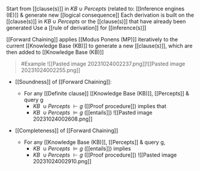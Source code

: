 Start from [[clause(s)]] in $KB\ \cup\ Percepts$ (related to: [[Inference engines (IE)]] & generate new [[logical consequence]]
Each derivation is built on the [[clause(s)]] in $KB\ \cup\ Percepts$ or the [[clause(s)]] that have already been generated
Use a [[rule of derivation]] for [[inference(s)]]

[[Forward Chaining]] applies [[Modus Ponens (MP)]] iteratively to the current [[Knowledge Base (KB)]] to generate a new [[clause(s)]], which are then added to [[Knowledge Base (KB)]]

>	#Example 
>	![[Pasted image 20231024002237.png]]![[Pasted image 20231024002255.png]]

- [[Soundness]] of [[Forward Chaining]]:
	- For any [[Definite clause]] [[Knowledge Base (KB)]], [[Percepts]] & query g
		- $KB\ \cup Percepts\ \vdash g$ ([[Proof procedure]])
		implies that
		- $KB\ \cup Percepts\ \vDash g$ ([[entails]])
		![[Pasted image 20231024002608.png]]

- [[Completeness]] of [[Forward Chaining]]
	- For any [[Knowledge Base (KB)]], [[Percepts]] & query g, 
		- $KB\ \cup Percepts\ \vDash g$ ([[entails]])
		implies
		- $KB\ \cup Percepts\ \vdash g$ ([[Proof procedure]])
		![[Pasted image 20231024002910.png]]
